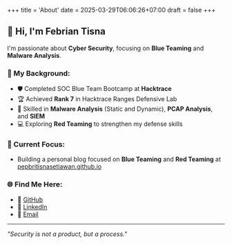 +++
title = 'About'
date = 2025-03-29T06:06:26+07:00
draft = false
+++

## 👋 Hi, I'm Febrian Tisna

I'm passionate about **Cyber Security**, focusing on **Blue Teaming** and **Malware Analysis**. 

### 🚀 My Background:
- 🛡️ Completed SOC Blue Team Bootcamp at **Hacktrace**
- 🏆 Achieved **Rank 7** in Hacktrace Ranges Defensive Lab
- 🔎 Skilled in **Malware Analysis** (Static and Dynamic), **PCAP Analysis**, and **SIEM**
- 💻 Exploring **Red Teaming** to strengthen my defense skills

### 🧠 Current Focus:
- Building a personal blog focused on **Blue Teaming** and **Red Teaming** at [pepbritisnasetiawan.github.io](https://pepbritisnasetiawan.github.io)

### 🌐 Find Me Here:
- 🔗 [GitHub](https://github.com/pepbritisnasetiawan)  
- 🔗 [LinkedIn](https://www.linkedin.com/in/febriantisna/)  
- 📧 [Email](mailto:your-email@example.com)  

---

_"Security is not a product, but a process."_  
